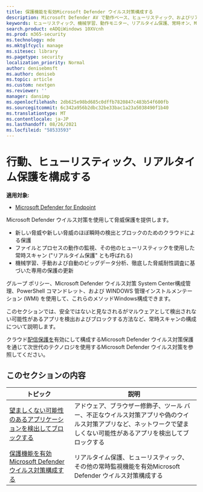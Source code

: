 ```yaml
---
title: 保護機能を有効Microsoft Defender ウイルス対策構成する
description: Microsoft Defender AV で動作ベース、ヒューリスティック、およびリアルタイム保護を有効にする。
keywords: ヒューリスティック、機械学習、動作モニター、リアルタイム保護、常時オン、Microsoft Defender ウイルス対策、マルウェア対策、セキュリティ、防御
search.product: eADQiWindows 10XVcnh
ms.prod: m365-security
ms.technology: mde
ms.mktglfcycl: manage
ms.sitesec: library
ms.pagetype: security
localization_priority: Normal
author: denisebmsft
ms.author: deniseb
ms.topic: article
ms.custom: nextgen
ms.reviewer: ''
manager: dansimp
ms.openlocfilehash: 2db625e98bd685c0dffb7820847c483b54f600fb
ms.sourcegitcommit: 6c342a956b2dbc32be33bac1a23a5038490f1b40
ms.translationtype: MT
ms.contentlocale: ja-JP
ms.lasthandoff: 08/26/2021
ms.locfileid: "58533593"
---
```

# <a name="configure-behavioral-heuristic-and-real-time-protection"></a>行動、ヒューリスティック、リアルタイム保護を構成する


**適用対象:**

- [Microsoft Defender for Endpoint](/microsoft-365/security/defender-endpoint/)

Microsoft Defender ウイルス対策を使用して脅威保護を提供します。

- 新しい脅威や新しい脅威のほぼ瞬時の検出とブロックのためのクラウドによる保護
- ファイルとプロセスの動作の監視、その他のヒューリスティックを使用した常時スキャン ("リアルタイム保護" とも呼ばれる)
- 機械学習、手動および自動のビッグデータ分析、徹底した脅威耐性調査に基づいた専用の保護の更新

グループ ポリシー、Microsoft Defender ウイルス対策 System Center構成管理、PowerShell コマンドレット、および WINDOWS 管理インストルメンテーション (WMI) を使用して、これらのメソッドWindows構成できます。

このセクションでは、安全ではないと見なされるがマルウェアとして検出されない可能性があるアプリを検出およびブロックする方法など、常時スキャンの構成について説明します。

クラウド[配信保護を](cloud-protection-microsoft-defender-antivirus.md)有効にして構成するMicrosoft Defender ウイルス対策保護を通じて次世代のテクノロジを使用するMicrosoft Defender ウイルス対策を参照してください。

## <a name="in-this-section"></a>このセクションの内容

 トピック|説明
---|---
[望ましくない可能性のあるアプリケーションを検出してブロックする](detect-block-potentially-unwanted-apps-microsoft-defender-antivirus.md)|アドウェア、ブラウザー修飾子、ツール バー、不正なウイルス対策アプリや偽のウイルス対策アプリなど、ネットワークで望ましくない可能性があるアプリを検出してブロックする
[保護機能を有効Microsoft Defender ウイルス対策構成する](configure-real-time-protection-microsoft-defender-antivirus.md)|リアルタイム保護、ヒューリスティック、その他の常時監視機能を有効Microsoft Defender ウイルス対策構成する
